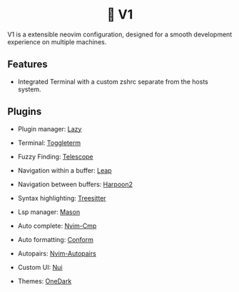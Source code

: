 <h1 align="center">🌸 V1</h1>

V1 is a extensible neovim configuration, designed for a smooth development experience on multiple machines.

## Features

- Integrated Terminal with a custom zshrc separate from the hosts system.

## Plugins

- Plugin manager: [Lazy](https://github.com/folke/lazy.nvim)

- Terminal: [Toggleterm](https://github.com/akinsho/toggleterm.nvim)

- Fuzzy Finding: [Telescope](https://github.com/nvim-telescope/telescope.nvim)

- Navigation within a buffer: [Leap](https://github.com/ggandor/leap.nvim)

- Navigation between buffers: [Harpoon2](https://github.com/ThePrimeagen/harpoon)

- Syntax highlighting: [Treesitter](https://github.com/nvim-treesitter/nvim-treesitter)

- Lsp manager: [Mason](https://github.com/williamboman/mason.nvim)

- Auto complete: [Nvim-Cmp](https://github.com/hrsh7th/nvim-cmp)

- Auto formatting: [Conform](https://github.com/stevearc/conform.nvim)

- Autopairs: [Nvim-Autopairs](https://github.com/windwp/nvim-autopairs)

- Custom UI: [Nui](https://github.com/MunifTanjim/nui.nvim)

- Themes: [OneDark](https://github.com/navarasu/onedark.nvim)

